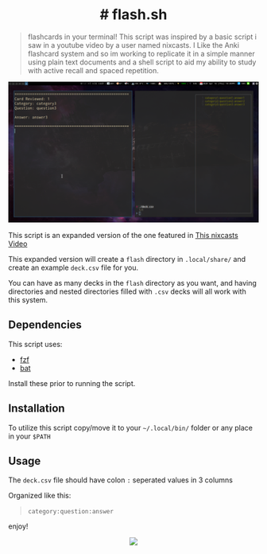 <h1 align="center">
# flash.sh
</h1>

> flashcards in your terminal! This script was inspired by a basic script i saw in a youtube video by a user named nixcasts. I Like the Anki flashcard system and so im working to replicate it in a simple manner using plain text documents and a shell script to aid my ability to study with active recall and spaced repetition.

![Preview](./img/flash_preview.png)

This script is an expanded version of the one featured in [This nixcasts Video](https://www.youtube.com/watch?v=lX8jqo70r1I)

This expanded version will create a `flash` directory in `.local/share/` and create an example `deck.csv` file for you.

You can have as many decks in the `flash` directory as you want, and having directories and nested directories filled with `.csv` decks will all work with this system.

## Dependencies

This script uses:

- [fzf](https://github.com/junegunn/fzf)
- [bat](https://github.com/sharkdp/bat)

Install these prior to running the script.

## Installation

To utilize this script copy/move it to your `~/.local/bin/` folder or any place in your `$PATH`

## Usage

The `deck.csv` file should have colon `:` seperated values in 3 columns

Organized like this:

> `category:question:answer`

enjoy!

<p align="center"><a href="https://github.com/arcticicestudio/nord/blob/develop/LICENSE.md"><img src="https://img.shields.io/static/v1.svg?style=flat-square&label=License&message=MIT&logoColor=eceff4&logo=github&colorA=4c566a&colorB=88c0d0"/></a></p>

